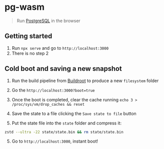 
# pg-wasm

> Run [PostgreSQL](https://www.postgresql.org/) in the browser

## Getting started

1. Run `npx serve` and go to `http://localhost:3000`
2. There is no step 2

## Cold boot and saving a new snapshot

1. Run the build pipeline from [Buildroot](/packages/buildroot/README.md#getting-started) to produce a new `filesystem` folder

2. Go the `http://localhost:3000?boot=true`

3. Once the boot is completed, clear the cache running `echo 3 > /proc/sys/vm/drop_caches && reset`

4. Save the state to a file clicking the `Save state to file` button

4. Put the state file into the `state` folder and compress it:

```bash
zstd --ultra -22 state/state.bin && rm state/state.bin
```

5. Go to `http://localhost:3000`, instant boot!